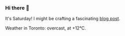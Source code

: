### Hi there :wave:

It's Saturday! I might be crafting a fascinating [blog post](https://benjaminwuethrich.dev).

Weather in Toronto: overcast, at +12°C.
